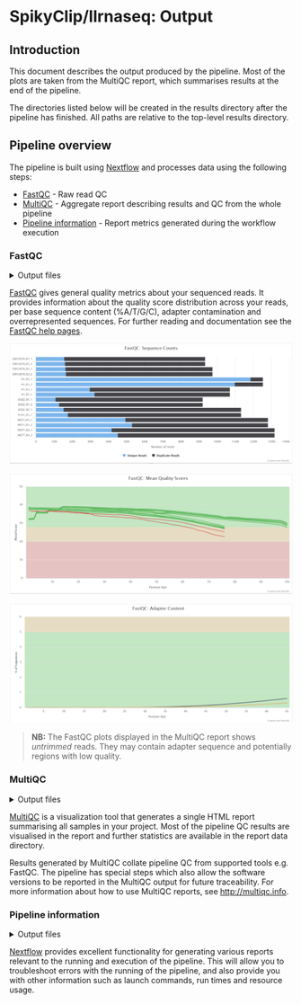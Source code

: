 # SpikyClip/llrnaseq: Output

## Introduction

This document describes the output produced by the pipeline. Most of the plots
are taken from the MultiQC report, which summarises results at the end of the
pipeline.

The directories listed below will be created in the results directory after the
pipeline has finished. All paths are relative to the top-level results
directory.

<!-- TODO nf-core: Write this documentation describing your workflow's output -->

## Pipeline overview

The pipeline is built using [Nextflow](https://www.nextflow.io/) and processes
data using the following steps:

* [FastQC](#fastqc) - Raw read QC
* [MultiQC](#multiqc) - Aggregate report describing results and QC from the
  whole pipeline
* [Pipeline information](#pipeline-information) - Report metrics generated
  during the workflow execution

### FastQC

<details markdown="1">
<summary>Output files</summary>

* `fastqc/`
    * `*_fastqc.html`: FastQC report containing quality metrics.
    * `*_fastqc.zip`: Zip archive containing the FastQC report, tab-delimited
      data file and plot images.

</details>

[FastQC](http://www.bioinformatics.babraham.ac.uk/projects/fastqc/) gives
general quality metrics about your sequenced reads. It provides information
about the quality score distribution across your reads, per base sequence
content (%A/T/G/C), adapter contamination and overrepresented sequences. For
further reading and documentation see the [FastQC help
pages](http://www.bioinformatics.babraham.ac.uk/projects/fastqc/Help/).

![MultiQC - FastQC sequence counts plot](images/mqc_fastqc_counts.png)

![MultiQC - FastQC mean quality scores plot](images/mqc_fastqc_quality.png)

![MultiQC - FastQC adapter content plot](images/mqc_fastqc_adapter.png)

> **NB:** The FastQC plots displayed in the MultiQC report shows _untrimmed_
> reads. They may contain adapter sequence and potentially regions with low
> quality.

### MultiQC

<details markdown="1">
<summary>Output files</summary>

* `multiqc/`
    * `multiqc_report.html`: a standalone HTML file that can be viewed in your
      web browser.
    * `multiqc_data/`: directory containing parsed statistics from the
      different tools used in the pipeline.
    * `multiqc_plots/`: directory containing static images from the report in
      various formats.

</details>

[MultiQC](http://multiqc.info) is a visualization tool that generates a single
HTML report summarising all samples in your project. Most of the pipeline QC
results are visualised in the report and further statistics are available in
the report data directory.

Results generated by MultiQC collate pipeline QC from supported tools e.g.
FastQC. The pipeline has special steps which also allow the software versions
to be reported in the MultiQC output for future traceability. For more
information about how to use MultiQC reports, see <http://multiqc.info>.

### Pipeline information

<details markdown="1">
<summary>Output files</summary>

* `pipeline_info/`
    * Reports generated by Nextflow: `execution_report.html`,
      `execution_timeline.html`, `execution_trace.txt` and
      `pipeline_dag.dot`/`pipeline_dag.svg`.
    * Reports generated by the pipeline: `pipeline_report.html`,
      `pipeline_report.txt` and `software_versions.tsv`.
    * Reformatted samplesheet files used as input to the pipeline:
      `samplesheet.valid.csv`.

</details>

[Nextflow](https://www.nextflow.io/docs/latest/tracing.html) provides excellent
functionality for generating various reports relevant to the running and
execution of the pipeline. This will allow you to troubleshoot errors with the
running of the pipeline, and also provide you with other information such as
launch commands, run times and resource usage.
